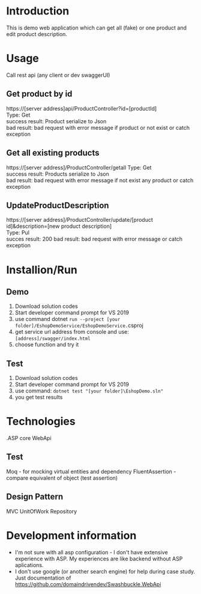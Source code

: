 # Introduction
This is demo web application which can get all (fake) or one product and edit product description. 

# Usage

Call rest api (any client or dev swaggerUI)

## Get product by id
https://[server address]api/ProductController?id=[productId]  
Type: Get  
success result: Product serialize to Json  
bad result: bad request with error message if product or not exist or catch exception  

## Get all existing products
https://[server address]/ProductController/getall
Type: Get  
success result: Products serialize to Json  
bad result: bad request with error message if not exist any product or catch exception

## UpdateProductDescription
https://[server address]/ProductController/update/[product id]&description=[new product description]  
Type: Pul  
succes result: 200
bad result: bad request with error message or catch exception

# Installion/Run

## Demo
1. Download solution codes
1. Start developer command prompt for VS 2019
1. use command dotnet `run --project [your folder]/EshopDemoService/EshopDemoService.`csproj
1. get service url address from console and use: `[address]/swagger/index.html`
1. choose function and try it

## Test
1. Download solution codes
1. Start developer command prompt for VS 2019
1. use command: `dotnet test "[your folder]\EshopDemo.sln"`
1. you get test results


# Technologies
.ASP core WebApi

## Test
Moq - for mocking virtual entities and dependency
FluentAssertion - compare equivalent of object (test assertion)

## Design Pattern 
MVC
UnitOfWork
Repository

# Development information
* I'm not sure with all asp configuration - I  don't have extensive experience with ASP. My experiences are like backend without ASP aplications. 
* I don't use google (or another search engine) for help during case study. Just documentation of https://github.com/domaindrivendev/Swashbuckle.WebApi

